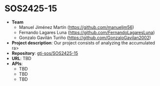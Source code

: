 # SOS2425-15

- **Team**
  - Manuel Jiménez Martín (https://github.com/manueljm56)
  - Fernando Lagares Luna (https://github.com/FernandoLagaresLuna)
  - Gonzalo Gavilán Turiño (https://github.com/GonzaloGavilan2002)
- **Project description**: Our project consists of analyzing the accumulated ra>
- **Repository**: [gti-sos/SOS2425-15](https://github.com/gti-sos/SOS2425-15)
- **URL**: TBD
-  **APIs**:
    - TBD
    - TBD
    - TBD
